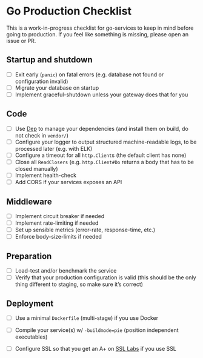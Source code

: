 # Go Production Checklist

This is a work-in-progress checklist for go-services to keep in mind before going to production. 
If you feel like something is missing, please open an issue or PR.

## Startup and shutdown
- [ ] Exit early (`panic`) on fatal errors (e.g. database not found or configuration invalid) 
- [ ] Migrate your database on startup
- [ ] Implement graceful-shutdown unless your gateway does that for you

## Code
- [ ] Use [Dep](https://github.com/golang/dep) to manage your dependencies (and install them on build, do not check in `vendor/`)
- [ ] Configure your logger to output structured machine-readable logs, to be processed later (e.g. with ELK)
- [ ] Configure a timeout for all `http.Client`s (the default client has none)
- [ ] Close all `ReadClosers` (e.g. `http.Client#Do` returns a body that has to be closed manually)
- [ ] Implement health-check
- [ ] Add CORS if your services exposes an API

## Middleware
- [ ] Implement circuit breaker if needed
- [ ] Implement rate-limiting if needed 
- [ ] Set up sensible metrics (error-rate, response-time, etc.)
- [ ] Enforce body-size-limits if needed

## Preparation
- [ ] Load-test and/or benchmark the service
- [ ] Verify that your production configuration is valid (this should be the only thing different to staging, so make sure it’s correct)

## Deployment
- [ ] Use a minimal `Dockerfile` (multi-stage) if you use Docker
- [ ] Compile your service(s) w/ `-buildmode=pie` (position independent executables)
- [ ] Configure SSL so that you get an A+ on [SSL Labs](https://www.ssllabs.com/) if you use SSL

